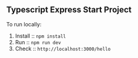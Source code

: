 ## Typescript Express Start Project

To run locally:

1. Install :: `npm install`
2. Run :: `npm run dev`
3. Check :: `http://localhost:3000/hello`